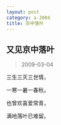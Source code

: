 ```yaml
---
layout: post
category: a-2004
title: 京中落叶
---
```


## 又见京中落叶 ##

> 2009-03-04

三生三灭三世情， 

一寒一暑一春秋。 

也曾欢喜爱常青， 

满地落叶已难留。

